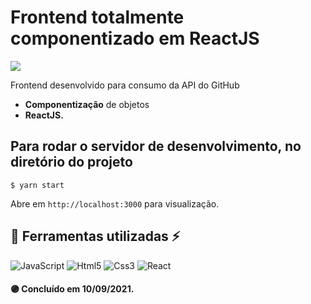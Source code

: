 # Frontend totalmente componentizado em ReactJS

![](https://img.shields.io/badge/GitHub-000000?&style=flat-square&logo=GitHub&logoColor=white)  

Frontend desenvolvido para consumo da API do GitHub

- __Componentização__ de objetos
- __ReactJS.__

## Para rodar o servidor de desenvolvimento, no diretório do projeto

```$ yarn start``` 

Abre em `http://localhost:3000` para visualização.

## :hammer: Ferramentas utilizadas :zap:

![JavaScript](https://img.shields.io/badge/JavaScript-323330?style=for-the-badge&logo=javascript&logoColor=F7DF1E)
![Html5](https://img.shields.io/badge/HTML5-E34F26?style=for-the-badge&logo=html5&logoColor=white)
![Css3](https://img.shields.io/badge/CSS3-1572B6?style=for-the-badge&logo=css3&logoColor=white)
![React](https://img.shields.io/badge/React-20232A?style=for-the-badge&logo=react&logoColor=61DAFB) 

#### :purple_circle: Concluído em 10/09/2021.
